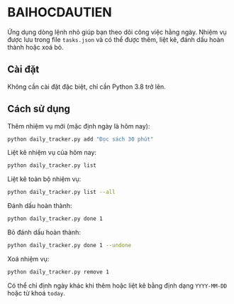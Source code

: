 # BAIHOCDAUTIEN

Ứng dụng dòng lệnh nhỏ giúp bạn theo dõi công việc hằng ngày. Nhiệm vụ
được lưu trong file `tasks.json` và có thể được thêm, liệt kê, đánh dấu
hoàn thành hoặc xoá bỏ.

## Cài đặt

Không cần cài đặt đặc biệt, chỉ cần Python 3.8 trở lên.

## Cách sử dụng

Thêm nhiệm vụ mới (mặc định ngày là hôm nay):

```bash
python daily_tracker.py add "Đọc sách 30 phút"
```

Liệt kê nhiệm vụ của hôm nay:

```bash
python daily_tracker.py list
```

Liệt kê toàn bộ nhiệm vụ:

```bash
python daily_tracker.py list --all
```

Đánh dấu hoàn thành:

```bash
python daily_tracker.py done 1
```

Bỏ đánh dấu hoàn thành:

```bash
python daily_tracker.py done 1 --undone
```

Xoá nhiệm vụ:

```bash
python daily_tracker.py remove 1
```

Có thể chỉ định ngày khác khi thêm hoặc liệt kê bằng định dạng
`YYYY-MM-DD` hoặc từ khoá `today`.
